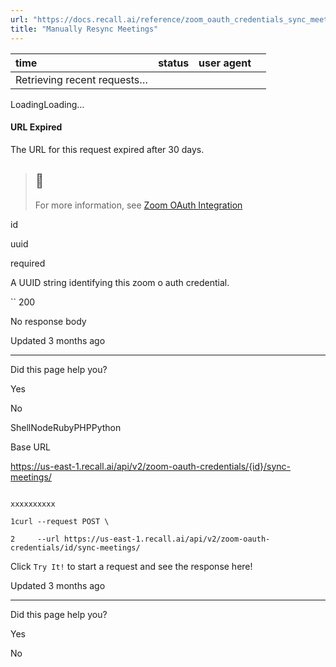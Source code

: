 ```yaml
---
url: "https://docs.recall.ai/reference/zoom_oauth_credentials_sync_meetings_create"
title: "Manually Resync Meetings"
---
```


| time | status | user agent |  |
| :-- | :-- | :-- | :-- |
| Retrieving recent requests… |

LoadingLoading…

#### URL Expired

The URL for this request expired after 30 days.

> ## 📘
>
> For more information, see [Zoom OAuth Integration](https://docs.recall.ai/docs/zoom-oauth-integration)

id

uuid

required

A UUID string identifying this zoom o auth credential.

`` 200

No response body

Updated 3 months ago

* * *

Did this page help you?

Yes

No

ShellNodeRubyPHPPython

Base URL

https://us-east-1.recall.ai/api/v2/zoom-oauth-credentials/{id}/sync-meetings/

```

xxxxxxxxxx

1curl --request POST \

2     --url https://us-east-1.recall.ai/api/v2/zoom-oauth-credentials/id/sync-meetings/

```

Click `Try It!` to start a request and see the response here!

Updated 3 months ago

* * *

Did this page help you?

Yes

No